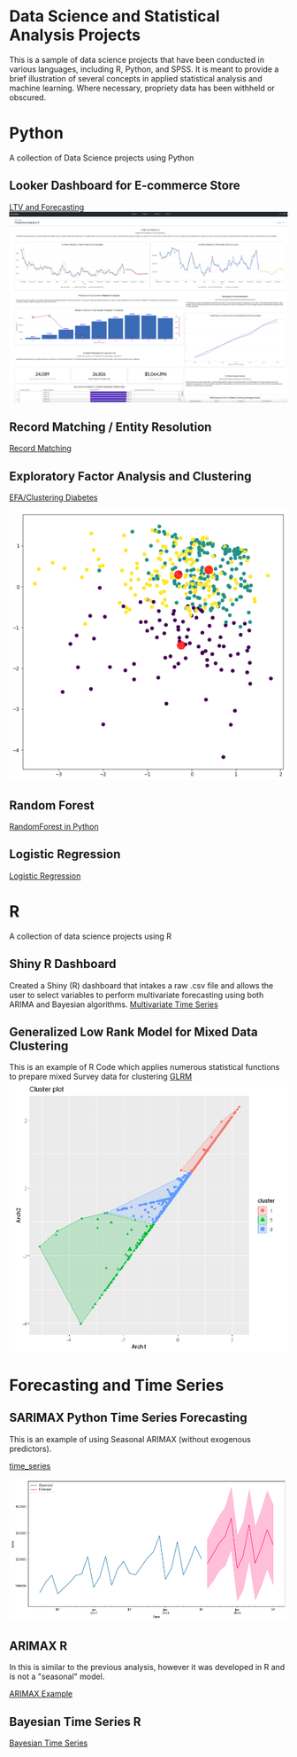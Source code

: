 # Data Science and Statistical Analysis Projects

This is a sample of data science projects that have been conducted in various languages, including R, Python, and SPSS.  It is meant to provide a brief illustration of several concepts in applied statistical analysis and machine learning.  Where necessary, propriety data has been withheld or obscured.

# Python 
A collection of Data Science projects using Python

## Looker Dashboard for E-commerce Store
[LTV and Forecasting](Python/LTV_Forecast_v2.ipynb)
![Looker Dashboard](images/Looker_Dashboard.png)


## Record Matching / Entity Resolution
[Record Matching](Python/Record_matching.py)

## Exploratory Factor Analysis and Clustering

[EFA/Clustering Diabetes](Python/diabetes_data_reduction_clustering.ipynb)

![clusterplot](data/d_cluster.png)

## Random Forest 

[RandomForest in Python](Python/RandomForest.ipynb)

## Logistic Regression 
[Logistic Regression](Python/Logistic_Regression.ipynb)



# R
A collection of data science projects using R

## Shiny R Dashboard 
Created a Shiny (R) dashboard that intakes a raw .csv file and allows the user to select variables to perform multivariate forecasting using both ARIMA and Bayesian algorithms. 
[Multivariate Time Series](http://ryanclukey.shinyapps.io/MV_forecast)


## Generalized Low Rank Model for Mixed Data Clustering
This is an example of R Code which applies numerous statistical functions to prepare mixed Survey data for clustering
[GLRM](GLRM/GLRM_R_Segmentation.ipynb)
![](images/glrm_kmeans.png)


# Forecasting and Time Series 

## SARIMAX Python Time Series Forecasting
This is an example of using Seasonal ARIMAX (without exogenous predictors).  

[time_series](R/timeseries.ipynb)

![timeseriesplot](images/time_seriespy.png)
      
## ARIMAX R
In this is similar to the previous analysis, however it was developed in R and is not a "seasonal" model.

[ARIMAX Example](R/ARIMAX.ipynb) 

## Bayesian Time Series R
[Bayesian Time Series](R/Bayesiantimeseries.ipynb)



